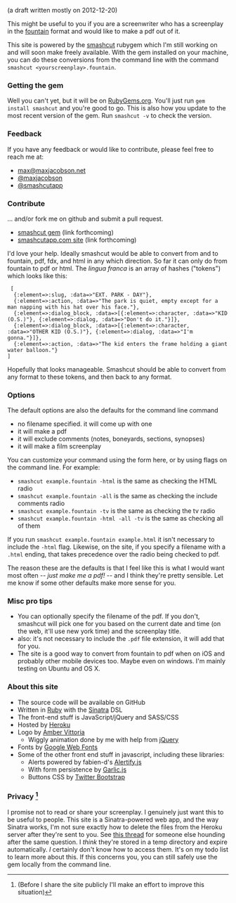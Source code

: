 (a draft written mostly on 2012-12-20)

This might be useful to you if you are a screenwriter who has a screenplay in the [fountain](http://fountain.io) format and would like to make a pdf out of it.

This site is powered by the [smashcut](#) rubygem which I'm still working on and will soon make freely available. With the gem installed on your machine, you can do these conversions from the command line with the command `smashcut <yourscreenplay>.fountain`.

### Getting the gem

Well you can't yet, but it will be on [RubyGems.org][]. You'll just run `gem install smashcut` and you're good to go. This is also how you update to the most recent version of the gem. Run `smashcut -v` to check the version.

[RubyGems.org]: http://rubygems.org

### Feedback

If you have any feedback or would like to contribute, please feel free to reach me at:

* [max@maxjacobson.net](mailto:max@maxjacobson.net)
* [@maxjacobson](http://twitter.com/maxjacobson)
* [@smashcutapp](http://twitter.com/smashcutapp)

### Contribute

... and/or fork me on github and submit a pull request.

* [smashcut gem](#) (link forthcoming)
* [smashcutapp.com site](#) (link forthcoming)

I'd love your help. Ideally smashcut would be able to convert from and to fountain, pdf, fdx, and html in any which direction. So far it can only do from fountain to pdf or html. The *lingua franca* is an array of hashes ("tokens") which looks like this:

     [
      {:element=>:slug, :data=>"EXT. PARK - DAY"},
      {:element=>:action, :data=>"The park is quiet, empty except for a man napping with his hat over his face."},
      {:element=>:dialog_block, :data=>[{:element=>:character, :data=>"KID (O.S.)"}, {:element=>:dialog, :data=>"Don't do it."}]},
      {:element=>:dialog_block, :data=>[{:element=>:character, :data=>"OTHER KID (O.S.)"}, {:element=>:dialog, :data=>"I'm gonna."}]},
      {:element=>:action, :data=>"The kid enters the frame holding a giant water balloon."}
    ]

Hopefully that looks manageable. Smashcut should be able to convert from any format to these tokens, and then back to any format.

### Options

The default options are also the defaults for the command line command

* no filename specified. it will come up with one
* it will make a pdf
* it will exclude comments (notes, boneyards, sections, synopses)
* it will make a film screenplay

You can customize your command using the form here, or by using flags on the command line. For example:

* `smashcut example.fountain -html` is the same as checking the HTML radio
* `smashcut example.fountain -all` is the same as checking the include comments radio
* `smashcut example.fountain -tv` is the same as checking the tv radio
* `smashcut example.fountain -html -all -tv` is the same as checking all of them

If you run `smashcut example.fountain example.html` it isn't necessary to include the `-html` flag. Likewise, on the site, if you specify a filename with a `.html` ending, that takes precedence over the radio being checked to pdf.

The reason these are the defaults is that I feel like this is what I would want most often -- *just make me a pdf!* -- and I think they're pretty sensible. Let me know if some other defaults make more sense for you.

### Misc pro tips

* You can optionally specify the filename of the pdf. If you don't, smashcut will pick one for you based on the current date and time (on the web, it'll use new york time) and the screenplay title.
* also: it's not necessary to include the `.pdf` file extension, it will add that for you.
* The site is a good way to convert from fountain to pdf when on iOS and probably other mobile devices too. Maybe even on windows. I'm mainly testing on Ubuntu and OS X.

### About this site

* The source code will be available on GitHub
* Written in [Ruby](http://ruby-lang.org) with the [Sinatra](http://sinatrarb.com) DSL
* The front-end stuff is JavaScript/jQuery and SASS/CSS
* Hosted by [Heroku](http://heroku.com)
* Logo by [Amber Vittoria](http://ambervittoria.com)
    * Wiggly animation done by me with help from [jQuery](http://jquery.com)
* Fonts by [Google Web Fonts](http://google.com/webfonts)
* Some of the other front end stuff in javascript, including these libraries:
    * Alerts powered by fabien-d's [Alertify.js](http://github.com/fabien-d/alertify.js)
    * With form persistence by [Garlic.js](http://garlicjs.org)
    * Buttons CSS by [Twitter Bootstrap](http://twitter.github.com/bootstrap/)

### Privacy [^btw]

[^btw]: (Before I share the site publicly I'll make an effort to improve this situation)

I promise not to read or share your screenplay. I genuinely just want this to be useful to people. This site is a Sinatra-powered web app, and the way Sinatra works, I'm not sure exactly how to delete the files from the Heroku server after they're sent to you. See [this thread](http://stackoverflow.com/questions/2806053/how-can-i-delete-a-file-in-sinatra-after-it-has-been-sent-via-send-file) for someone else hounding after the same question. I *think* they're stored in a temp directory and expire automatically. *I* certainly don't know how to access them. It's on my todo list to learn more about this. If this concerns you, you can still safely use the gem locally from the command line.

[Sinatra]: http://sinatra.rb
